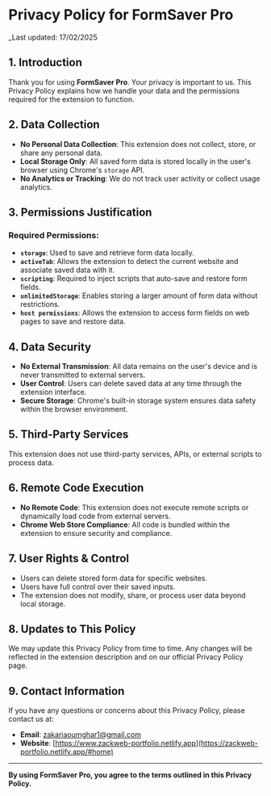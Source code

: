 # Privacy Policy for FormSaver Pro

_Last updated: 17/02/2025

## 1. Introduction
Thank you for using **FormSaver Pro**. Your privacy is important to us. This Privacy Policy explains how we handle your data and the permissions required for the extension to function.

## 2. Data Collection
- **No Personal Data Collection**: This extension does not collect, store, or share any personal data.
- **Local Storage Only**: All saved form data is stored locally in the user's browser using Chrome's `storage` API.
- **No Analytics or Tracking**: We do not track user activity or collect usage analytics.

## 3. Permissions Justification
### Required Permissions:
- **`storage`**: Used to save and retrieve form data locally.
- **`activeTab`**: Allows the extension to detect the current website and associate saved data with it.
- **`scripting`**: Required to inject scripts that auto-save and restore form fields.
- **`unlimitedStorage`**: Enables storing a larger amount of form data without restrictions.
- **`host permissions`**: Allows the extension to access form fields on web pages to save and restore data.

## 4. Data Security
- **No External Transmission**: All data remains on the user's device and is never transmitted to external servers.
- **User Control**: Users can delete saved data at any time through the extension interface.
- **Secure Storage**: Chrome's built-in storage system ensures data safety within the browser environment.

## 5. Third-Party Services
This extension does not use third-party services, APIs, or external scripts to process data.

## 6. Remote Code Execution
- **No Remote Code**: This extension does not execute remote scripts or dynamically load code from external servers.
- **Chrome Web Store Compliance**: All code is bundled within the extension to ensure security and compliance.

## 7. User Rights & Control
- Users can delete stored form data for specific websites.
- Users have full control over their saved inputs.
- The extension does not modify, share, or process user data beyond local storage.

## 8. Updates to This Policy
We may update this Privacy Policy from time to time. Any changes will be reflected in the extension description and on our official Privacy Policy page.

## 9. Contact Information
If you have any questions or concerns about this Privacy Policy, please contact us at:
- **Email**: zakariaoumghar1@gmail.com  
- **Website**: [https://www.zackweb-portfolio.netlify.app](https://zackweb-portfolio.netlify.app/#home)

---

**By using FormSaver Pro, you agree to the terms outlined in this Privacy Policy.**

